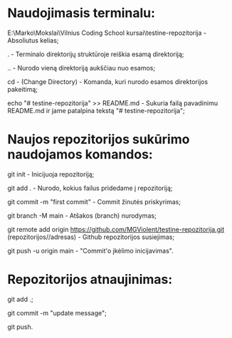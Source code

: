 # Naudojimasis terminalu:

E:\Marko\Mokslai\Vilnius Coding School kursai\testine-repozitorija - Absoliutus kelias;

. - Terminalo direktorijų struktūroje reiškia esamą direktoriją;

.. - Nurodo vieną direktoriją aukščiau nuo esamos;

cd - (Change Directory) - Komanda, kuri nurodo esamos direktorijos pakeitimą;



echo "# testine-repozitorija" >> README.md - Sukuria failą pavadinimu README.md ir jame patalpina tekstą "# testine-repozitorija";

# Naujos repozitorijos sukūrimo naudojamos komandos:

git init - Inicijuoja repozitoriją;

git add . - Nurodo, kokius failus pridedame į repozitoriją;

git commit -m "first commit" - Commit žinutės priskyrimas;

git branch -M main - Atšakos (branch) nurodymas;

git remote add origin https://github.com/MGViolent/testine-repozitorija.git (repozitorijos//adresas) - Github repozitorijos susiejimas;

git push -u origin main - "Commit'o įkėlimo inicijavimas".

# Repozitorijos atnaujinimas:

git add .;

git commit -m "update message";

git push.